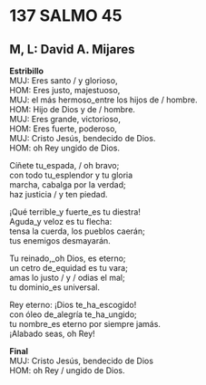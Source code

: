 # 137 SALMO 45

## M, L: David A. Mijares

**Estribillo**  
MUJ: Eres santo / y glorioso,  
HOM: Eres justo, majestuoso,  
MUJ: el más hermoso_entre los hijos de / hombre.  
HOM: Hijo de Dios y de / hombre.  
MUJ: Eres grande, victorioso,  
HOM: Eres fuerte, poderoso,  
MUJ: Cristo Jesús, bendecido de Dios.  
HOM: oh Rey ungido de Dios.  

Cíñete tu_espada, / oh bravo;  
con todo tu_esplendor y tu gloria  
marcha, cabalga por la verdad;  
haz justicia / y ten piedad.  

¡Qué terrible_y fuerte_es tu diestra!  
Aguda_y veloz es tu flecha:  
tensa la cuerda, los pueblos caerán;  
tus enemigos desmayarán.  

Tu reinado,_oh Dios, es eterno;  
un cetro de_equidad es tu vara;  
amas lo justo / y / odias el mal;  
tu dominio_es universal.  

Rey eterno: ¡Dios te_ha_escogido!  
con óleo de_alegría te_ha_ungido;  
tu nombre_es eterno por siempre jamás.  
¡Alabado seas, oh Rey!  

**Final**  
MUJ: Cristo Jesús, bendecido de Dios  
HOM: oh Rey / ungido de Dios.  

